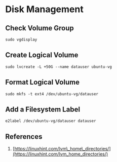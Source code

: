 # Disk Management

## Check Volume Group

```text
sudo vgdisplay
```

## Create Logical Volume

```text
sudo lvcreate -L +50G --name datauser ubuntu-vg
```

## Format Logical Volume

```text
sudo mkfs -t ext4 /dev/ubuntu-vg/datauser
```

## Add a Filesystem Label

```text
e2label /dev/ubuntu-vg/datauser datauser
```

## References

1. [https://linuxhint.com/lvm\_home\_directories/](https://linuxhint.com/lvm_home_directories/)

